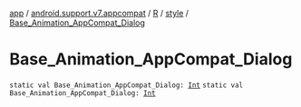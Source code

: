 [app](../../../index.md) / [android.support.v7.appcompat](../../index.md) / [R](../index.md) / [style](index.md) / [Base_Animation_AppCompat_Dialog](./-base_-animation_-app-compat_-dialog.md)

# Base_Animation_AppCompat_Dialog

`static val Base_Animation_AppCompat_Dialog: `[`Int`](https://kotlinlang.org/api/latest/jvm/stdlib/kotlin/-int/index.html)
`static val Base_Animation_AppCompat_Dialog: `[`Int`](https://kotlinlang.org/api/latest/jvm/stdlib/kotlin/-int/index.html)